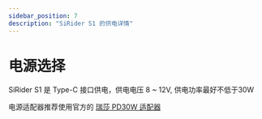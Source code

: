 ```yaml
---
sidebar_position: 7
description: "SiRider S1 的供电详情"
---
```


# 电源选择

SiRider S1 是 Type-C 接口供电，供电电压 8 ~ 12V, 供电功率最好不低于30W

电源适配器推荐使用官方的 [瑞莎 PD30W 适配器](../../../accessories/pd_30w)
